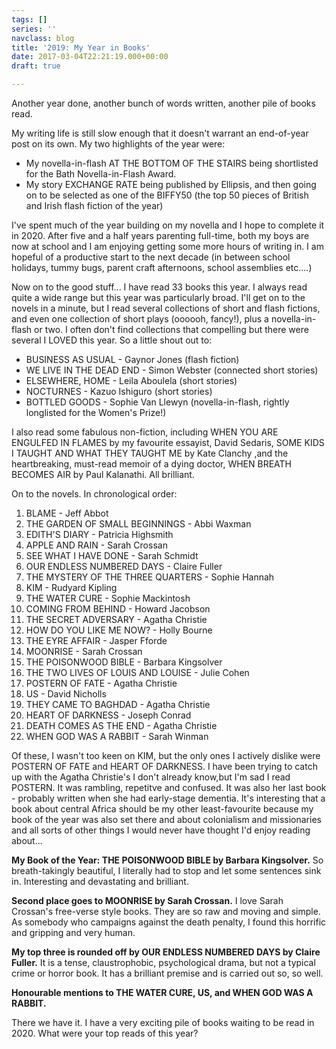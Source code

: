 ```yaml
---
tags: []
series: ''
navclass: blog
title: '2019: My Year in Books'
date: 2017-03-04T22:21:19.000+00:00
draft: true

---
```

Another year done, another bunch of words written, another pile of books read.

My writing life is still slow enough that it doesn't warrant an end-of-year post on its own. My two highlights of the year were:

* My novella-in-flash AT THE BOTTOM OF THE STAIRS being shortlisted for the Bath Novella-in-Flash Award.
* My story EXCHANGE RATE being published by Ellipsis, and then going on to be selected as one of the BIFFY50 (the top 50 pieces of British and Irish flash fiction of the year)

I've spent much of the year building on my novella and I hope to complete it in 2020. After five and a half years parenting full-time, both my boys are now at school and I am enjoying getting some more hours of writing in. I am hopeful of a productive start to the next decade (in between school holidays, tummy bugs, parent craft afternoons, school assemblies etc....)

Now on to the good stuff... I have read 33 books this year. I always read quite a wide range but this year was particularly broad. I'll get on to the novels in a minute, but I read several collections of short and flash fictions, and even one collection of short plays (oooooh, fancy!), plus a novella-in-flash or two. I often don't find collections that compelling but there were several I LOVED this year. So a little shout out to:

* BUSINESS AS USUAL  - Gaynor Jones (flash fiction)
* WE LIVE IN THE DEAD END  - Simon Webster (connected short stories)
* ELSEWHERE, HOME - Leila Aboulela (short stories)
* NOCTURNES - Kazuo Ishiguro (short stories)
* BOTTLED GOODS  - Sophie Van Llewyn (novella-in-flash, rightly longlisted for the Women's Prize!)

I also read some fabulous non-fiction, including WHEN YOU ARE ENGULFED IN FLAMES  by my favourite essayist, David Sedaris, SOME KIDS I TAUGHT AND WHAT THEY TAUGHT ME by Kate Clanchy ,and the heartbreaking, must-read memoir of a dying doctor, WHEN BREATH BECOMES AIR by Paul Kalanathi. All brilliant.

On to the novels. In chronological order:

 1. BLAME - Jeff Abbot
 2. THE GARDEN OF SMALL BEGINNINGS - Abbi Waxman
 3. EDITH'S DIARY - Patricia Highsmith
 4. APPLE AND RAIN - Sarah Crossan
 5. SEE WHAT I HAVE DONE  - Sarah Schmidt
 6. OUR ENDLESS NUMBERED DAYS  - Claire Fuller
 7. THE MYSTERY OF THE THREE QUARTERS - Sophie Hannah
 8. KIM - Rudyard Kipling
 9. THE WATER CURE - Sophie Mackintosh
10. COMING FROM BEHIND  - Howard Jacobson
11. THE SECRET ADVERSARY  - Agatha Christie
12. HOW DO YOU LIKE ME NOW? - Holly Bourne
13. THE EYRE AFFAIR  - Jasper Fforde
14. MOONRISE  - Sarah Crossan
15. THE POISONWOOD BIBLE - Barbara Kingsolver
16. THE TWO LIVES OF LOUIS AND LOUISE - Julie Cohen
17. POSTERN OF FATE  - Agatha Christie
18. US - David Nicholls
19. THEY CAME TO BAGHDAD - Agatha Christie
20. HEART OF DARKNESS - Joseph Conrad
21. DEATH COMES AS THE END  - Agatha Christie
22. WHEN GOD WAS A RABBIT - Sarah Winman

Of these, I wasn't too keen on KIM, but the only ones I actively dislike were POSTERN OF FATE and HEART OF DARKNESS. I have been trying to catch up with the Agatha Christie's I don't already know,but I'm sad I read POSTERN. It was rambling, repetitve and confused. It was also her last book - probably written when she had early-stage dementia. It's interesting that a book about central Africa should be my other least-favourite because my book of the year was also set there and about colonialism and missionaries and all sorts of other things I would never have thought I'd enjoy reading about...

**My Book of the Year: THE POISONWOOD BIBLE  by Barbara Kingsolver.** So breath-takingly beautiful, I literally had to stop and let some sentences sink in. Interesting and devastating and brilliant.

**Second place goes to MOONRISE by Sarah Crossan.** I love Sarah Crossan's free-verse style books. They are so raw and moving and simple. As somebody who campaigns against the death penalty, I found this horrific and gripping and very human.

**My top three is rounded off by OUR ENDLESS NUMBERED DAYS by Claire Fuller.** It is a tense, claustrophobic, psychological drama, but not a typical crime or horror book. It has a brilliant premise and is carried out so, so well.

**Honourable mentions to THE WATER CURE, US, and WHEN GOD WAS A RABBIT.**

There we have it. I have a very exciting pile of books waiting to be read in 2020. What were your top reads of this year?